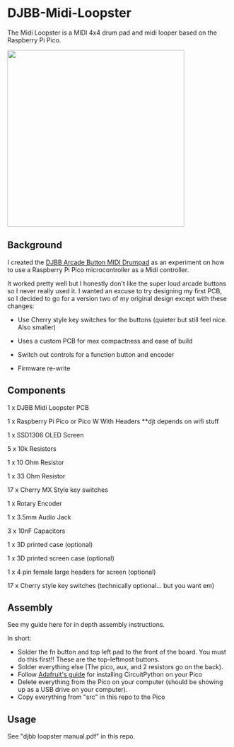 # DJBB-Midi-Loopster

The Midi Loopster is a MIDI 4x4 drum pad and midi looper based on the Raspberry Pi Pico.

<img src="https://github.com/derrickthomin/DJBB-Midi-Loopster/assets/47721204/e1e61eba-2a83-49b6-9eee-5c55ebf01d13.jpg" width="400">

## Background
I created the [DJBB Arcade Button MIDI Drumpad](https://github.com/derrickthomin/djbb-midi-box) as an experiment on how to use a Raspberry Pi Pico microcontroller as a Midi controller.

It worked pretty well but I honestly don't like the super loud arcade buttons so I never really used it. I wanted an excuse to try designing my first PCB, so I decided to go for a version two of my original design except with these changes:

- Use Cherry style key switches for the buttons (quieter but still feel nice. Also smaller)

- Uses a custom PCB for max compactness and ease of build

- Switch out controls for a function button and encoder

- Firmware re-write

  
## Components
1 x DJBB Midi Loopster PCB

1 x Raspberry Pi Pico or Pico W With Headers **djt depends on wifi stuff

1 x SSD1306 OLED Screen

5 x 10k Resistors

1 x 10 Ohm Resistor

1 x 33 Ohm Resistor

17 x Cherry MX Style key switches

1 x Rotary Encoder 

1 x 3.5mm Audio Jack

3 x 10nF Capacitors

1 x 3D printed case (optional)

1 x 3D printed screen case (optional)

1 x 4 pin female large headers for screen (optional)

17 x Cherry style key switches (technically optional... but you want em)

## Assembly
See my guide here for in depth assembly instructions.

In short:
- Solder the fn button and top left pad to the front of the board. You must do this first!! These are the top-leftmost buttons.
- Solder everything else (The pico, aux, and 2 resistors go on the back).
- Follow [Adafruit's guide](https://learn.adafruit.com/getting-started-with-raspberry-pi-pico-circuitpython?gclid=CjwKCAjw6p-oBhAYEiwAgg2PghND96Zkn-Pus4noFSVOym_cpsFfdWGF-w9weuVSVz8qTd52cKaOGBoCJ0QQAvD_BwE) for installing CircuitPython on your Pico
- Delete everything from the Pico on your computer (should be showing up as a USB drive on your computer).
- Copy everything from "src" in this repo to the Pico

## Usage
See "djbb loopster manual.pdf" in this repo.
